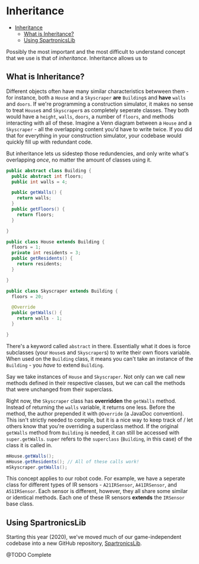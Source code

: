 # Inheritance

<!-- TOC -->

- [Inheritance](#inheritance)
  - [What is Inheritance?](#what-is-inheritance)
  - [Using SpartronicsLib](#using-spartronicslib)

<!-- /TOC -->

Possibly the most important and the most difficult to understand concept that we use is that of _inheritance_. Inheritance allows us to

## What is Inheritance?

Different objects often have many similar characteristics betwween them - for instance, both a `House` and a `Skyscraper` **are** `Building`s and **have** `walls` and `doors`. If we're programming a construction simulator, it makes no sense to treat `House`s and `Skyscraper`s as completely seperate classes. They both would have a `height`, `walls`, `doors`, a number of `floors`, and methods interacting with all of these. Imagine a Venn diagram between a `House` and a `Skyscraper` - all the overlapping content you'd have to write twice. If you did that for everything in your construction simulator, your codebase would quickly fill up with redundant code.

But inheritance lets us sidestep those redundencies, and only write what's overlapping _once_, no matter the amount of classes using it.

```java
public abstract class Building {
  public abstract int floors;
  public int walls = 4;

  public getWalls() {
    return walls;
  }
  public getFloors() {
    return floors;
  }

}

public class House extends Building {
  floors = 1;
  private int residents = 3;
  public getResidents() {
    return residents;
  }

}

public class Skyscraper extends Building {
  floors = 20;

  @Override
  public getWalls() {
    return walls - 1;
  }

}
```

There's a keyword called `abstract` in there. Essentially what it does is force subclasses (your `House`s and `Skyscraper`s) to write their own floors variable. When used on the `Building` class, it means you can't take an instance of the `Building` - you _have_ to extend `Building`.

Say we take instances of `House` and `Skyscraper`. Not only can we call new methods defined in their respective classes, but we can call the methods that were unchanged from their superclass.

Right now, the `Skyscraper` class has **overridden** the `getWalls` method. Instead of returning the `walls` variable, it returns one less. Before the method, the author prepended it with `@Override` (a JavaDoc convention). This isn't strictly needed to compile, but it is a nice way to keep track of / let others know that you're overriding a superclass method. If the original `getWalls` method from `Building` is needed, it can still be accessed with `super.getWalls`. `super` refers to the `superclass` (`Building`, in this case) of the class it is called in.

```java
mHouse.getWalls();
mHouse.getResidents(); // All of these calls work!
mSkyscraper.getWalls();
```

This concept applies to our robot code. For example, we have a seperate class for different types of IR sensors - `A21IRSensor`, `A41IRSensor`, and `A51IRSensor`. Each sensor is different, however, they all share some similar or identical methods. Each one of these IR sensors **extends** the `IRSensor` base class.

## Using SpartronicsLib

Starting this year (2020), we've moved much of our game-independent codebase into a new GitHub repository, [SpartronicsLib](https://github.com/Spartronics4915/SpartronicsLib).

@TODO Complete
